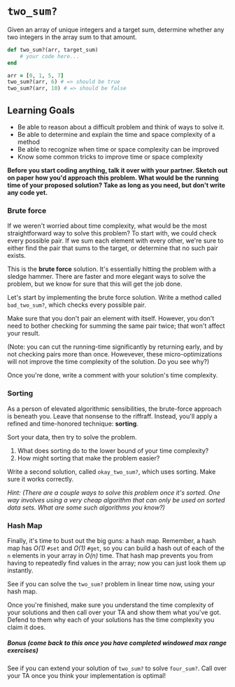 # `two_sum?`

Given an array of unique integers and a target sum, determine whether any two integers in the array sum to that amount.


```ruby
def two_sum?(arr, target_sum)
    # your code here...
end

arr = [0, 1, 5, 7]
two_sum?(arr, 6) # => should be true
two_sum?(arr, 10) # => should be false
```

## Learning Goals

* Be able to reason about a difficult problem and think of ways to solve it.
* Be able to determine and explain the time and space complexity of a method
* Be able to recognize when time or space complexity can be improved
* Know some common tricks to improve time or space complexity

**Before you start coding anything, talk it over with your partner. Sketch out on paper how you'd approach this problem. What would be the running time of your proposed solution? Take as long as you need, but don't write any code yet.**

### Brute force
If we weren't worried about time complexity, what would be the most straightforward way to solve this problem? To start with, we could check every possible pair. If we sum each element with every other, we're sure to either find the pair that sums to the target, or determine that no such pair exists.

This is the **brute force** solution. It's essentially hitting the problem with a sledge hammer. There are faster and more elegant ways to solve the problem, but we know for sure that this will get the job done.

Let's start by implementing the brute force solution. Write a method called `bad_two_sum?`, which checks every possible pair.

Make sure that you don't pair an element with itself. However, you don't need to bother checking for summing the same pair twice; that won't affect your result.

(Note: you can cut the running-time significantly by returning early, and by not checking pairs more than once. Howevever, these micro-optimizations will not improve the time complexity of the solution. Do you see why?)

Once you're done, write a comment with your solution's time complexity.

### Sorting
As a person of elevated algorithmic sensibilities, the brute-force approach is beneath you. Leave that nonsense to the riffraff. Instead, you'll apply a refined and time-honored technique: **sorting**.

Sort your data, then try to solve the problem.

1. What does sorting do to the lower bound of your time complexity?
2. How might sorting that make the problem easier?

Write a second solution, called `okay_two_sum?`, which uses sorting. Make sure it works correctly.

*Hint: (There are a couple ways to solve this problem once it's sorted. One way involves using a very cheap algorithm that can only be used on sorted data sets. What are some such algorithms you know?)*

### Hash Map
Finally, it's time to bust out the big guns: a hash map. Remember, a hash map has *O(1)* `#set` and *O(1)* `#get`, so you can build a hash out of each of the `n` elements in your array in *O(n)* time. That hash map prevents you from having to repeatedly find values in the array; now you can just look them up instantly.

See if you can solve the `two_sum?` problem in linear time now, using your hash map.

Once you're finished, make sure you understand the time complexity of your solutions and then call over your TA and show them what you've got. Defend to them why each of your solutions has the time complexity you claim it does.

##### Bonus (come back to this once you have completed windowed max range exercises)
See if you can extend your solution of `two_sum?` to solve `four_sum?`. Call over your TA once you think your implementation is optimal!
